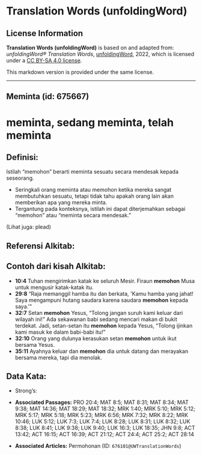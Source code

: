 # Translation Words (unfoldingWord)

## License Information

**Translation Words (unfoldingWord)** is based on and adapted from: _unfoldingWord® Translation Words_, [unfoldingWord](https://unfoldingword.org/utw), 2022, which is licensed under a [CC BY-SA 4.0 license](https://creativecommons.org/licenses/by-sa/4.0/legalcode.en).

This markdown version is provided under the same license.



--------------------------------

## Meminta (id: 675667)

meminta, sedang meminta, telah meminta
======================================

Definisi:
---------

Istilah “memohon” berarti meminta sesuatu secara mendesak kepada seseorang.

* Seringkali orang meminta atau memohon ketika mereka sangat membutuhkan sesuatu, tetapi tidak tahu apakah orang lain akan memberikan apa yang mereka minta.
* Tergantung pada konteksnya, istilah ini dapat diterjemahkan sebagai “memohon” atau “meminta secara mendesak.”

(Lihat juga: plead)

Referensi Alkitab:
------------------

Contoh dari kisah Alkitab:
--------------------------

* **10:4** Tuhan mengirimkan katak ke seluruh Mesir. Firaun **memohon** Musa untuk mengusir katak\-katak itu.
* **29:8** “Raja memanggil hamba itu dan berkata, 'Kamu hamba yang jahat! Saya mengampuni hutang saudara karena saudara **memohon** kepada saya.'”
* **32:7** Setan **memohon** Yesus, “Tolong jangan suruh kami keluar dari wilayah ini!” Ada sekawanan babi sedang mencari makan di bukit terdekat. Jadi, setan\-setan itu **memohon** kepada Yesus, “Tolong ijinkan kami masuk ke dalam babi\-babi itu!”
* **32:10** Orang yang dulunya kerasukan setan **memohon** untuk ikut bersama Yesus.
* **35:11** Ayahnya keluar dan **memohon** dia untuk datang dan merayakan bersama mereka, tapi dia menolak.

Data Kata:
----------

* Strong’s:

* **Associated Passages:** PRO 20:4; MAT 8:5; MAT 8:31; MAT 8:34; MAT 9:38; MAT 14:36; MAT 18:29; MAT 18:32; MRK 1:40; MRK 5:10; MRK 5:12; MRK 5:17; MRK 5:18; MRK 5:23; MRK 6:56; MRK 7:32; MRK 8:22; MRK 10:46; LUK 5:12; LUK 7:3; LUK 7:4; LUK 8:28; LUK 8:31; LUK 8:32; LUK 8:38; LUK 8:41; LUK 9:38; LUK 9:40; LUK 16:3; LUK 18:35; JHN 9:8; ACT 13:42; ACT 16:15; ACT 16:39; ACT 21:12; ACT 24:4; ACT 25:2; ACT 28:14
* **Associated Articles:** Permohonan (ID: `676101@UWTranslationWords`)

